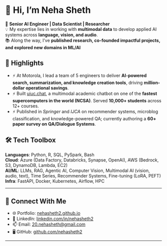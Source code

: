 # 👋 Hi, I’m Neha Sheth  

🚀 **Senior AI Engineer | Data Scientist | Researcher**  
💡 My expertise lies in working with **multimodal data** to develop applied AI systems across **language, vision, and audio**.  
📚 Along the way, I’ve **published research, co-founded impactful projects, and explored new domains in ML/AI**

## 🌟 Highlights  

- ⚡ At Motorola, I lead a team of 5 engineers to deliver **AI-powered search, summarization, and knowledge creation tools**, driving **million-dollar operational savings**.  
- ⚡ Built [uiuc.chat](https://uiuc.chat), a multimodal academic chatbot on one of the **fastest supercomputers in the world (NCSA)**. Served **10,000+ students** across 12+ courses.  
- ⚡ Published in *Springer* and *IJCA* on recommender systems, microblog classification, and knowledge-powered QA; currently authoring a **60+ paper survey on QA/Dialogue Systems**.  

## 🛠️ Tech Toolbox  

**Languages**: Python, R, SQL, PySpark, Bash  
**Cloud**: Azure (Data Factory, Databricks, Synapse, OpenAI), AWS (Bedrock, S3, DynamoDB, Lambda, EC2)  
**AI/ML**: LLMs, RAG, Agentic AI, Computer Vision, Multimodal AI (vision, audio, text), Time Series, Recommender Systems, Fine-tuning (LoRA, PEFT)  
**Infra**: FastAPI, Docker, Kubernetes, Airflow, HPC   
 
---

## 🔗 Connect With Me  

- 🌐 Portfolio: [nehasheth2.github.io](https://nehasheth2.github.io/)  
- 💼 LinkedIn: [linkedin.com/in/nehasheth2](https://www.linkedin.com/in/nehasheth2/)  
- 📫 Email: 20.nehasheth@gmail.com  
- 🖥️ GitHub: [github.com/nehasheth2](https://github.com/nehasheth2)  

---

